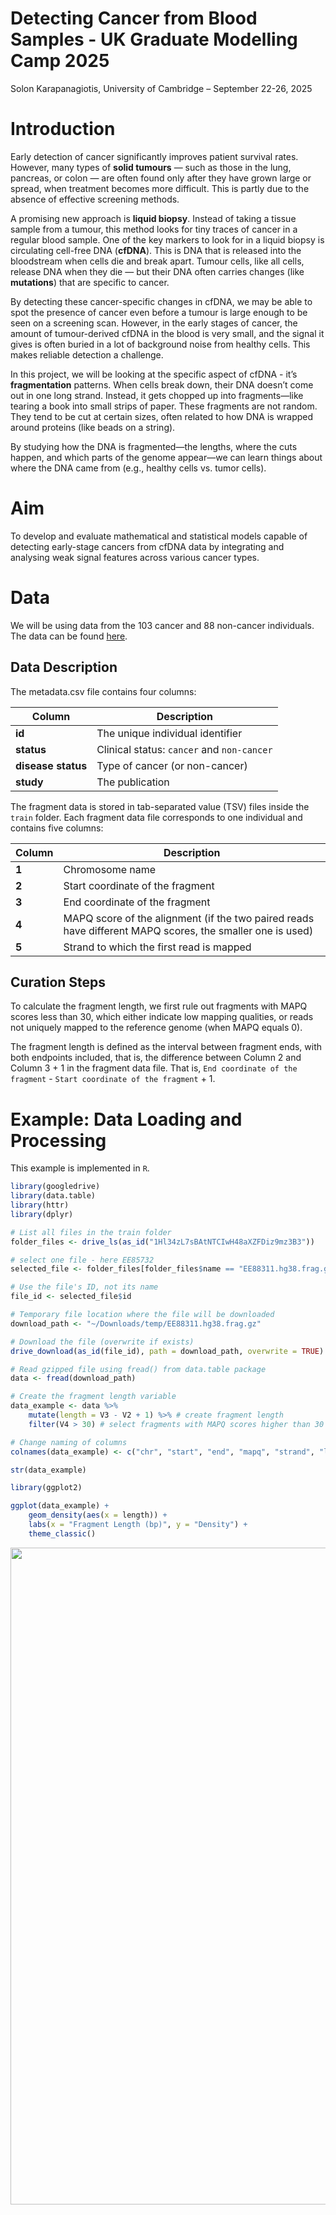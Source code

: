 Detecting Cancer from Blood Samples - UK Graduate Modelling Camp 2025
================
Solon Karapanagiotis, University of Cambridge –
September 22-26, 2025

# Introduction

Early detection of cancer significantly improves patient survival rates.
However, many types of **solid tumours** — such as those in the lung,
pancreas, or colon — are often found only after they have grown large or
spread, when treatment becomes more difficult. This is partly due to the
absence of effective screening methods.

A promising new approach is **liquid biopsy**. Instead of taking a
tissue sample from a tumour, this method looks for tiny traces of cancer
in a regular blood sample. One of the key markers to look for in a
liquid biopsy is circulating cell-free DNA (**cfDNA**). This is DNA that
is released into the bloodstream when cells die and break apart. Tumour
cells, like all cells, release DNA when they die — but their DNA often
carries changes (like **mutations**) that are specific to cancer.

By detecting these cancer-specific changes in cfDNA, we may be able to
spot the presence of cancer even before a tumour is large enough to be
seen on a screening scan. However, in the early stages of cancer, the
amount of tumour-derived cfDNA in the blood is very small, and the
signal it gives is often buried in a lot of background noise from
healthy cells. This makes reliable detection a challenge.

In this project, we will be looking at the specific aspect of cfDNA -
it’s **fragmentation** patterns. When cells break down, their DNA
doesn’t come out in one long strand. Instead, it gets chopped up into
fragments—like tearing a book into small strips of paper. These
fragments are not random. They tend to be cut at certain sizes, often
related to how DNA is wrapped around proteins (like beads on a string).

By studying how the DNA is fragmented—the lengths, where the cuts
happen, and which parts of the genome appear—we can learn things about
where the DNA came from (e.g., healthy cells vs. tumor cells).

# Aim

To develop and evaluate mathematical and statistical models capable of
detecting early-stage cancers from cfDNA data by integrating and
analysing weak signal features across various cancer types.

# Data

We will be using data from the 103 cancer and 88 non-cancer individuals.
The data can be found
[here](https://drive.google.com/drive/folders/17nnJX-qfDAGJuJuMQWL896kCPspfy0cL?usp=sharing).

## Data Description

The metadata.csv file contains four columns:

| Column             | Description                                |
|--------------------|--------------------------------------------|
| **id**             | The unique individual identifier           |
| **status**         | Clinical status: `cancer` and `non-cancer` |
| **disease status** | Type of cancer (or non-cancer)             |
| **study**          | The publication                            |

The fragment data is stored in tab-separated value (TSV) files inside
the `train` folder. Each fragment data file corresponds to one
individual and contains five columns:

| Column | Description |
|----|----|
| **1** | Chromosome name |
| **2** | Start coordinate of the fragment |
| **3** | End coordinate of the fragment |
| **4** | MAPQ score of the alignment (if the two paired reads have different MAPQ scores, the smaller one is used) |
| **5** | Strand to which the first read is mapped |

## Curation Steps

To calculate the fragment length, we first rule out fragments with MAPQ
scores less than 30, which either indicate low mapping qualities, or
reads not uniquely mapped to the reference genome (when MAPQ equals 0).

The fragment length is defined as the interval between fragment ends,
with both endpoints included, that is, the difference between Column 2
and Column 3 + 1 in the fragment data file. That is,
`End coordinate of the fragment` - `Start coordinate of the fragment` +
1.

# Example: Data Loading and Processing

This example is implemented in `R`.

``` r
library(googledrive)
library(data.table)
library(httr)
library(dplyr)

# List all files in the train folder
folder_files <- drive_ls(as_id("1Hl34zL7sBAtNTCIwH48aXZFDiz9mz3B3"))

# select one file - here EE85732
selected_file <- folder_files[folder_files$name == "EE88311.hg38.frag.gz", ]

# Use the file's ID, not its name
file_id <- selected_file$id

# Temporary file location where the file will be downloaded
download_path <- "~/Downloads/temp/EE88311.hg38.frag.gz"

# Download the file (overwrite if exists)
drive_download(as_id(file_id), path = download_path, overwrite = TRUE)

# Read gzipped file using fread() from data.table package
data <- fread(download_path)

# Create the fragment length variable
data_example <- data %>% 
    mutate(length = V3 - V2 + 1) %>% # create fragment length
    filter(V4 > 30) # select fragments with MAPQ scores higher than 30

# Change naming of columns
colnames(data_example) <- c("chr", "start", "end", "mapq", "strand", "length")

str(data_example)
```

``` r
library(ggplot2)

ggplot(data_example) +
    geom_density(aes(x = length)) +
    labs(x = "Fragment Length (bp)", y = "Density") +
    theme_classic()
```

<img src="../presentation/figures/frag_density.png" width="1051" />
